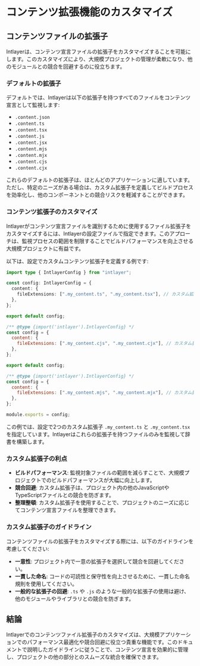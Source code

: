 # コンテンツ拡張機能のカスタマイズ

## コンテンツファイルの拡張子

Intlayerは、コンテンツ宣言ファイルの拡張子をカスタマイズすることを可能にします。このカスタマイズにより、大規模プロジェクトの管理が柔軟になり、他のモジュールとの競合を回避するのに役立ちます。

### デフォルトの拡張子

デフォルトでは、Intlayerは以下の拡張子を持つすべてのファイルをコンテンツ宣言として監視します:

- `.content.json`
- `.content.ts`
- `.content.tsx`
- `.content.js`
- `.content.jsx`
- `.content.mjs`
- `.content.mjx`
- `.content.cjs`
- `.content.cjx`

これらのデフォルトの拡張子は、ほとんどのアプリケーションに適しています。ただし、特定のニーズがある場合は、カスタム拡張子を定義してビルドプロセスを効率化し、他のコンポーネントとの競合リスクを軽減することができます。

### コンテンツ拡張子のカスタマイズ

Intlayerがコンテンツ宣言ファイルを識別するために使用するファイル拡張子をカスタマイズするには、Intlayerの設定ファイルで指定できます。このアプローチは、監視プロセスの範囲を制限することでビルドパフォーマンスを向上させる大規模プロジェクトに有益です。

以下は、設定でカスタムコンテンツ拡張子を定義する例です:

```typescript fileName="intlayer.config.ts" codeFormat="typescript"
import type { IntlayerConfig } from "intlayer";

const config: IntlayerConfig = {
  content: {
    fileExtensions: [".my_content.ts", ".my_content.tsx"], // カスタム拡張子
  },
};

export default config;
```

```javascript fileName="intlayer.config.mjs" codeFormat="esm"
/** @type {import('intlayer').IntlayerConfig} */
const config = {
  content: {
    fileExtensions: [".my_content.cjs", ".my_content.cjx"], // カスタム拡張子
  },
};

export default config;
```

```javascript fileName="intlayer.config.cjs" codeFormat="commonjs"
/** @type {import('intlayer').IntlayerConfig} */
const config = {
  content: {
    fileExtensions: [".my_content.mjs", ".my_content.mjx"], // カスタム拡張子
  },
};

module.exports = config;
```

この例では、設定で2つのカスタム拡張子 `.my_content.ts` と `.my_content.tsx` を指定しています。Intlayerはこれらの拡張子を持つファイルのみを監視して辞書を構築します。

### カスタム拡張子の利点

- **ビルドパフォーマンス**: 監視対象ファイルの範囲を減らすことで、大規模プロジェクトでのビルドパフォーマンスが大幅に向上します。
- **競合回避**: カスタム拡張子は、プロジェクト内の他のJavaScriptやTypeScriptファイルとの競合を防ぎます。
- **整理整頓**: カスタム拡張子を使用することで、プロジェクトのニーズに応じてコンテンツ宣言ファイルを整理できます。

### カスタム拡張子のガイドライン

コンテンツファイルの拡張子をカスタマイズする際には、以下のガイドラインを考慮してください:

- **一意性**: プロジェクト内で一意の拡張子を選択して競合を回避してください。
- **一貫した命名**: コードの可読性と保守性を向上させるために、一貫した命名規則を使用してください。
- **一般的な拡張子の回避**: `.ts` や `.js` のような一般的な拡張子の使用は避け、他のモジュールやライブラリとの競合を防ぎます。

## 結論

Intlayerでのコンテンツファイル拡張子のカスタマイズは、大規模アプリケーションでのパフォーマンス最適化や競合回避に役立つ貴重な機能です。このドキュメントで説明したガイドラインに従うことで、コンテンツ宣言を効果的に管理し、プロジェクトの他の部分とのスムーズな統合を確保できます。
